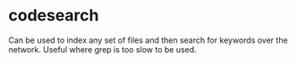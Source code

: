 codesearch
==========

Can be used to index any set of files and then search for keywords over the network. Useful where grep is too slow to be used.
